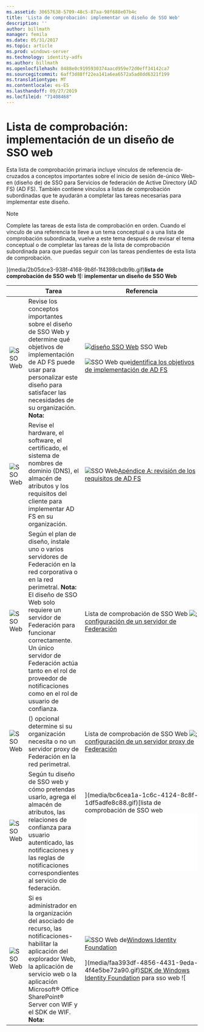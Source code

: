 ```yaml
---
ms.assetid: 30657638-5709-48c5-87aa-98f688e07b4c
title: 'Lista de comprobación: implementar un diseño de SSO Web'
description: ''
author: billmath
manager: femila
ms.date: 05/31/2017
ms.topic: article
ms.prod: windows-server
ms.technology: identity-adfs
ms.author: billmath
ms.openlocfilehash: 8488e0c9195930374aacd959e72d0eff34142ca7
ms.sourcegitcommit: 6aff3d88ff22ea141a6ea6572a5ad8dd6321f199
ms.translationtype: MT
ms.contentlocale: es-ES
ms.lasthandoff: 09/27/2019
ms.locfileid: "71408468"
---
```

# <a name="checklist-implementing-a-web-sso-design"></a>Lista de comprobación: implementación de un diseño de SSO web

Esta lista de comprobación primaria incluye vínculos de referencia de\-cruzados a conceptos importantes sobre el inicio de sesión de\-único Web\-en \(diseño de\) de SSO para Servicios de federación de Active Directory (AD FS) \(AD FS\). También contiene vínculos a listas de comprobación subordinadas que te ayudarán a completar las tareas necesarias para implementar este diseño.  
  
> [!NOTE]  
> Complete las tareas de esta lista de comprobación en orden. Cuando el vínculo de una referencia te lleve a un tema conceptual o a una lista de comprobación subordinada, vuelve a este tema después de revisar el tema conceptual o de completar las tareas de la lista de comprobación subordinada para que puedas seguir con las tareas pendientes de esta lista de comprobación.  
  
](media/2b05dce3-938f-4168-9b8f-1f4398cbdb9b.gif)**lista de comprobación de SSO web ![: implementar un diseño de SSO Web**  
  
||Tarea|Referencia|  
|-|--------|-------------|  
|![SSO Web](media/icon_checkboxo.gif)|Revise los conceptos importantes sobre el diseño de SSO Web y determine qué objetivos de implementación de AD FS puede usar para personalizar este diseño para satisfacer las necesidades de su organización. **Nota:**|![](media/faa393df-4856-4431-9eda-4f4e5be72a90.gif)[diseño SSO Web](https://technet.microsoft.com/library/dd807033.aspx) SSO Web<br /><br />![SSO Web que](media/faa393df-4856-4431-9eda-4f4e5be72a90.gif)[identifica los objetivos de implementación de AD FS](https://technet.microsoft.com/library/dd807053.aspx)|  
|![SSO Web](media/icon_checkboxo.gif)|Revise el hardware, el software, el certificado, el sistema de nombres de dominio \(DNS\), el almacén de atributos y los requisitos del cliente para implementar AD FS en su organización.|![SSO Web](media/faa393df-4856-4431-9eda-4f4e5be72a90.gif)[Apéndice A: revisión de los requisitos de AD FS](https://technet.microsoft.com/library/ff678034.aspx)|  
|![SSO Web](media/icon_checkboxo.gif)|Según el plan de diseño, instale uno o varios servidores de Federación en la red corporativa o en la red perimetral. **Nota:** El diseño de SSO Web solo requiere un servidor de Federación para funcionar correctamente. Un único servidor de Federación actúa tanto en el rol de proveedor de notificaciones como en el rol de usuario de confianza.|Lista de comprobación de SSO Web ![](media/bc6cea1a-1c6c-4124-8c8f-1df5adfe8c88.gif)[: configuración de un servidor de Federación](Checklist--Setting-Up-a-Federation-Server.md)|  
|![SSO Web](media/icon_checkboxo.gif)|\(\) opcional determine si su organización necesita o no un servidor proxy de Federación en la red perimetral.|Lista de comprobación de SSO Web ![](media/bc6cea1a-1c6c-4124-8c8f-1df5adfe8c88.gif)[: configuración de un servidor proxy de Federación](Checklist--Setting-Up-a-Federation-Server-Proxy.md)|  
|![SSO Web](media/icon_checkboxo.gif)|Según tu diseño de SSO web y cómo pretendas usarlo, agrega el almacén de atributos, las relaciones de confianza para usuario autenticado, las notificaciones y las reglas de notificaciones correspondientes al servicio de federación.|](media/bc6cea1a-1c6c-4124-8c8f-1df5adfe8c88.gif)[lista de comprobación de SSO web ![: configuración de la organización del asociado de cuenta](Checklist--Configuring-the-Account-Partner-Organization.md)|  
|![SSO Web](media/icon_checkboxo.gif)|Si es administrador en la organización del asociado de recurso, las notificaciones\-habilitar la aplicación del explorador Web, la aplicación de servicio web o la aplicación Microsoft® Office SharePoint® Server con WIF y el SDK de WIF. **Nota:**|![SSO Web de](media/faa393df-4856-4431-9eda-4f4e5be72a90.gif)[Windows Identity Foundation](https://go.microsoft.com/fwlink/?LinkId=122266)<br /><br />](media/faa393df-4856-4431-9eda-4f4e5be72a90.gif)[SDK de Windows Identity Foundation](https://go.microsoft.com/fwlink/?LinkId=122266) para sso web ![| 
